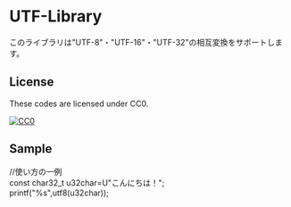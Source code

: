# UTF-Library
このライブラリは"UTF-8"・"UTF-16"・"UTF-32"の相互変換をサポートします。

## License

These codes are licensed under CC0.

[![CC0](http://i.creativecommons.org/p/zero/1.0/88x31.png "CC0")](http://creativecommons.org/publicdomain/zero/1.0/deed.ja)

## Sample
//使い方の一例  
  const char32_t u32char=U"こんにちは！";  
  printf("%s",utf8(u32char));  
